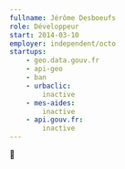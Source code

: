 ```yaml
---
fullname: Jérôme Desboeufs
role: Développeur
start: 2014-03-10
employer: independent/octo
startups:
    - geo.data.gouv.fr
    - api-geo
    - ban
    - urbaclic:
        inactive
    - mes-aides:
        inactive
    - api.gouv.fr:
        inactive
---
```


🍌
